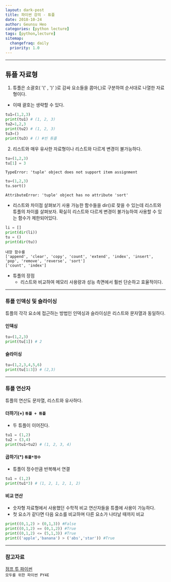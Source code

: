 ```yaml
---
layout: dark-post
title: 파이썬 강의 - 튜플
date: 2018-10-24
author: Geunsu Heo
categories: [python lecture]
tags: [python,lecture]
sitemap:
  changefraq: daily
  priority: 1.0
---
```


---
## 튜플 자료형
1. 튜플은 소괄호( '(' , ')' )로 감싸 요소들을 콤마(,)로 구분하여 순서대로 나열한 자료형이다.
  - 이때 괄호는 생략할 수 있다.

```python
tu1=(1,2,3)
print(tu1) # (1, 2, 3)
tu2=1,2,3
print(tu2) # (1, 2, 3)
tu3=()
print(tu3) # () #빈 튜플
```

2. 리스트와 매우 유사한 자료형이나 리스트와 다르게 변경이 불가능하다.

```python
tu=(1,2,3)
tu[1] = 3
```
```                              
TypeError: 'tuple' object does not support item assignment
```

```python
tu=(1,2,3)
tu.sort()
```

```
AttributeError: 'tuple' object has no attribute 'sort'
```

- 리스트와 차이점 살펴보기
사용 가능한 함수들을 dir()로 찾을 수 있는데 리스트와 튜플의 차이를 살펴보자. 확실히 리스트와 다르게 변경이 불가능하여 사용할 수 있는 함수가 제한되어있다.  

```python
li = []
print(dir(li))
tu = ()
print(dir(tu))
```
```
내장 함수를
['append', 'clear', 'copy', 'count', 'extend', 'index', 'insert', 'pop', 'remove', 'reverse', 'sort']
['count', 'index']
```

- 튜플의 장점
  - 리스트와 비교하여 메모리 사용량과 성능 측면에서 훨씬 단순하고 효율적이다.
---
### 튜플 인덱싱 및 슬라이싱
튜플의 각각 요소에 접근하는 방법인 인덱싱과 슬라이싱은 리스트와 문자열과 동일하다.
#### 인덱싱

```python
tu=(1,2,3)
print(tu[1]) # 2
```
#### 슬라이싱

```python
tu=(1,2,3,4,5,6)
print(tu[1:3]) # (2,3)
```

---
### 튜플 연산자
튜플의 연산도 문자열, 리스트와 유사하다.
#### 더하기(+) `튜플 + 튜플`
- 두 튜플이 이어진다.

```python
tu1 = (1,2)
tu2 = (3,4)
print(tu1+tu2) # (1, 2, 3, 4)
```
#### 곱하기(\*) `튜플*정수`
- 튜플이 정수만큼 반복해서 연결

```python
tu1 = (1,2)
print(tu1*3) # (1, 2, 1, 2, 1, 2)
```

#### 비교 연산
- 숫자형 자료형에서 사용했던 수학적 비교 연산자들을 튜플에 사용이 가능하다.
- 첫 요소가 같다면 다음 요소를 비교하며 다른 요소가 나타날 때까지 비교

```python
print((0,1,2) > (0,1,3)) #False
print((0,1,2) == (0,1,2)) #True
print((0,1,2) <= (5,1,3)) #True
print(('apple','banana') > ('abs','star')) #True
``` 

---
### 참고자료
[점프 투 파이썬](https://wikidocs.net/15)  
`모두를 위한 파이썬 PY4E`

